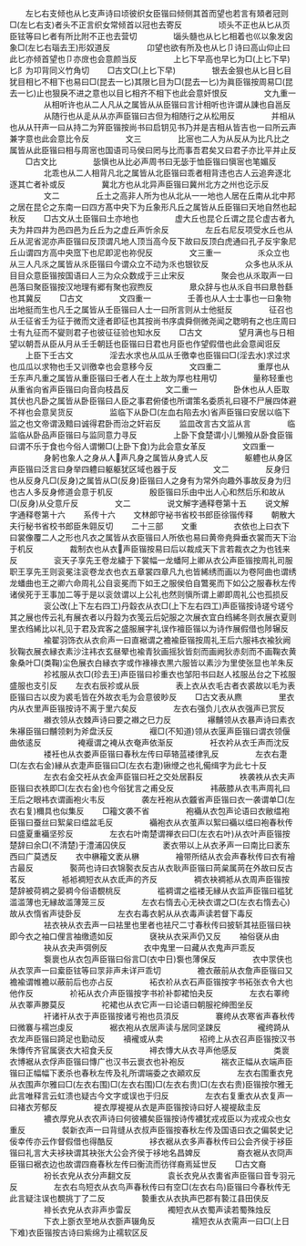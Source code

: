 <!-- { "loadSidebar": true } -->
　　左匕右支倾也从匕支声诗曰顷彼织女臣锴曰倾侧其首而望也若言有頍者冠则□(左匕右支)者头不正言织女常倾首以冠也去寄反
　　
　　顷头不正也从匕从页臣铉等曰匕者有所比附不正也去营切
　　
　　匘头髓也从匕匕相着也巛以象发囟象□(左匕右瑙去王)形奴道反
　　
　　卬望也欲有所及也从匕卩诗曰高山仰止曰此匕亦倾首望也卩亦庻也会意颜当反
　　
　　上匕下早高也早匕为□(上匕下早)匕阝为卭背同义竹角切
　　□古文□(上匕下早)
　　
　　银去金狠也从匕目匕目犹目相匕不相下也易曰□(昆去一匕)其限匕目为□(昆去一匕)为眞臣锴按周易□(昆去一匕)止也狠戾不进之意也以目匕相齐不相下也此会意奸恨反
　　
　　文九重一
　　
　　从相听许也从二人凡从之属皆从从臣锴曰言计相听也许谓从諌也自邕反
　　
　　从随行也从辵从从亦声臣锴曰古但为相随行之从松用反
　　
　　并相从也从从幵声一曰从持二为笄臣锴按尚书曰启钥见书乃并是吉相从皆吉也一曰所云声兼字意也此会意比令反
　　
　　文三
　　
　　比宻也二人为从反从为比凡比之属皆从此臣锴曰相与周宻也国语司马侯曰罔与比而事吾君矣又曰君子亦比平并止反
　　□古文比
　　
　　毖愼也从比必声周书曰无毖于恤臣锴曰愼宻也笔媚反
　　
　　北乖也从二人相背凡北之属皆从北臣锴曰乖者相背违也古人云追奔逐北逐其亡者补或反
　　
　　冀北方也从北异声臣锴曰冀州北方之州也讫示反
　　
　　文二
　　
　　丘土之高非人所为也从北从一一地也人居在丘南从北中邦之居在昆仑之东南一曰四方髙中央下为丘象形凡丘之属皆从丘臣锴曰天地自然也起秋反
　　□古文从土臣锴曰土亦地也
　　
　　虚大丘也昆仑丘谓之昆仑虚古者九夫为井四井为邑四邑为丘丘为之虚丘声忻余反
　　
　　左丘右尼反项受水丘也从丘从泥省泥亦声臣锴曰反顶谓凡地人顶当高今反下故曰反顶白虎通曰孔子反宇象尼丘山谓四方高中央窊下也尼即泥也祢倪反
　　
　　文三重一
　　
　　乑众立也从三人凡乑之属皆从乑臣锴曰今谓众立不动为乑也银钦反
　　
　　众多也从乑从目目众意臣锴按国语曰人三为众众数成于三止宋反
　　
　　聚会也从乑取声一曰邑落曰聚臣锴按汉地理有郷有聚也寂煦反
　　
　　臮众辞与也从乑自书曰臮咎繇也其冀反
　　□古文
　　
　　文四重一
　　
　　壬善也从人士士事也一曰象物出地挺而生也凡壬之属皆从壬臣锴曰人士一曰所言则从士他挺反
　　
　　征召也从壬征省壬为征于微而文逹者即征也其按尚书序虞舜侧微尧闻之聦明有之也庄周曰士有九征而不夑则君子也彼征征验也知水反
　　□古文
　　
　　望月满也与日相望以朝吾从臣从月从壬壬朝廷也臣锴曰日君也月臣也作望假借也此会意闻诳反
　　上臣下壬古文
　　
　　淫去水求也从瓜从壬徼幸也臣锴曰□(淫去水)求过求也瓜瓜以求物也壬又训徼幸也会意移今反
　　
　　文四重二
　　
　　重厚也从壬东声凡重之属皆从重臣锴曰壬者人在土上故为厚也柱用切
　　
　　量称轻重也从重省向省声臣锴曰向音向枝昌反
　　
　　文二重一
　　
　　卧休也从人臣取其伏也凡卧之属皆从卧臣锴曰人臣之事君俯偻也所谓策名委质礼曰寝不尸展四体避不祥也会意吴货反
　　
　　监临下从卧□(左血右陷去水)省声臣锴曰安居以临下监之也文帝谓汲黯曰诚得君卧而治之奸岩反
　　监皿改言古文监从言
　　
　　临监临从卧品声臣锴曰与监同意力寻反
　　
　　上卧下食楚谓小儿懒飱从卧食臣锴曰谓不乐于食也今俗人谓懒□(上卧下食)为此会意女革反
　　
　　文四重一
　　
　　身躬也象人之身从人声凡身之属皆从身式人反
　　
　　躯軆也从身区声臣锴曰泛言曰身举四軆曰躯躯犹区域也器于反
　　
　　文二
　　
　　反身归也从反身凡□(反身)之属皆从□(反身)臣锴曰人之身有为常外向趣外事故反身为归也古人多反身修道会意于机反
　　
　　殷臣锴曰乐由中出人心和然后乐和故从□(反身)从殳意斤反
　　
　　文二
　　
　　说文解字通释卷第十五
　　说文解字通释卷第十六
　　系传十六
　　文林郎守袐书省校书郎臣徐锴传释
　　朝散大夫行秘书省校书郎臣朱翶反切
　　二十三部
　　文重
　　
　　衣依也上曰衣下曰裳像覆二人之形也凡衣之属皆从衣臣锴曰人所依也易曰黄帝尭舜垂衣裳而天下治于机反
　　
　　裁制衣也从衣声臣锴按易曰后以裁成天下言若裁衣之为也钱来反
　　
　　衮天子享先王卷龙繍于下裳幅一龙蟠阿上卿从衣公声臣锴按周礼司服职王享先王则衮冕注衮卷龙衣也衣五章裳四章凡九也皆絺绣而画以为卷阿曲也谓绣龙蟠曲也王之卿六命周礼公自衮冕而下如王之服侯伯自鷩冕而下如公之服春秋左传诸侯死于王事加二等于是以衮敛谓以上公礼也然则愼所谓上卿即周礼公也孤损反
　　
　　衮公改(上下左右四工)丹縠衣从衣□(上下左右四工)声臣锴按诗瑳兮瑳兮其之展也传云礼有展衣者以丹縠为衣笺云后妃服之次展衣宜白绉絺冬则衣展衣夏则里衣绉絺比以礼见于君及宾客之盛服展字礼误作襢臣锴以为诗作展假借也陟辗反
　　
　　褕翟羽饰衣从衣俞声一曰直裾谓之襜褕臣锴按周礼王后六服袆衣褕狄阙狄鞠衣展衣縁衣素沙注袆衣玄昼翚也褕青狄画摇狄皆刻而画阙狄赤刻而不画鞠衣黄象桑叶□(类鞠)尘色展衣白縁衣字或作褖褖衣黒六服皆以素沙为里使张显也羊朱反
　　
　　袗袨服从衣□(珍去王)声臣锴曰袗重衣也邹阳书曰赵人袨服丛台之下袨服盛服也支引反
　　左衣右辰袗或从辰
　　
　　表上衣从衣毛古者衣裘故以毛为表臣锴曰古以皮为裘毛皆在外故衣毛为会意彼眇反
　　□古文表从麃
　　
　　里衣内从衣里声臣锴按诗不离于里六矣反
　　
　　左衣右强负儿衣从衣强声已赏反
　　
　　襋衣领从衣棘声诗曰要之襋之巳力反
　　
　　襮黼领从衣暴声诗曰素衣朱襮臣锴曰黼领剌为斧盘沃反
　　
　　褗□(不知道)领从衣匽声臣锴曰谓衣领偃曲依逺反
　　
　　裺褗谓之裺从衣奄声依渐反
　　
　　衽衣衿从衣壬声而沈反
　　
　　褛衽也从衣娄声臣锴曰春秋左传曰荜辂蓝褛律乳反
　　
　　左衣右疌□(左衣右金)縁从衣疌声臣锴曰□(左衣右疌)锹缏之也礼僃缉字为此七十反
　　
　　左衣右金交衽从衣金声臣锴曰衽之交处居斟反
　　
　　袟袭袟从衣夫声臣锴曰衣袟即□(左衣右金)也今俗犹言之甫殳反
　　
　　袆蔽膝从衣韦声周礼曰王后之眼袆衣谓画袍火韦反
　　
　　袭左衽袍从衣龖省声臣锴曰衣一袭谓单□(左衣右复)穪具也似集反
　　□籕文袭不省
　　
　　袍襺从衣包声论语曰衣敝缊袍臣锴曰蚕丝曰絮枲曰缊盆毛反
　　
　　襺袍衣从衣茧声以絮曰襺以缊曰袍春秋传曰盛夏重襺坚殄反
　　
　　左衣右叶南楚谓禅衣曰□(左衣右叶)从衣叶声臣锴按楚辞曰余□(不清楚)于澧浦囚侠反
　　
　　袤衣带以上从衣矛声一曰南比曰袤东西曰广莫透反
　　衣中楙籕文袤从楙
　　
　　襘带所结从衣会声春秋传曰衣有襘古最反
　　
　　褧苘也诗曰衣锦褧衣反古从衣耿声臣锴曰苘枲属苘在外故曰反古茗反
　　
　　袛袛裯短衣从衣氐声的齐反
　　
　　裯衣袂裯袛从衣周声臣锴按楚辞被荷裯之晏裯今俗语覩桃反
　　
　　褴裯谓之褴褛无縁从衣监声臣锴曰褴犹滥滥薄也无縁故滥薄笼三反
　　
　　左衣右惰去心无袂衣谓之□(左衣右惰去心)故从衣惰省声徒卧反
　　
　　左衣右毒衣躬从从衣毒声读若督下毒反
　　
　　袪衣袂从衣去声一曰袪里也里者也袪尺二寸春秋传曰披斩其袪臣锴曰袂即今衣之袖口俚言袖缴遗如反
　　
　　褎袂从衣采声仍又反
　　袖俗褎从由
　　
　　袂从衣夬声弭例反
　　
　　衣中鬼里一曰藏从衣鬼声戸乖反
　　
　　袌褱也从衣包声臣锴曰俗言□(衣中日)袌也薄保反
　　
　　衣中眔侠也从衣眔声一曰槖臣铉等曰眔非声未详戸乖切
　　
　　襜衣蔽前从衣詹声臣锴曰又襜褕谓帷襜以蔽前后也亦占反
　　
　　袥衣衸从衣石声臣锴按字书袥张衣令大也他作反
　　
　　衸袥从衣介声臣锴按字书衸补厀裙怕夬反
　　
　　左衣右睪绔从衣睪声滕莫反
　　
　　袉裙也从衣它声一曰论语曰朝服袉绅图坐反
　　
　　衦诸衦从衣于声臣锴按诸亏袍也员湏反
　　
　　褰绔从衣寒省声春秋传曰微褰与襦岂虔反
　　
　　裾衣袍从衣居声读与居同坚踈反
　　
　　襱绔踦从衣龙声臣锴曰踦足也勤动反
　　襩襱或从卖
　　
　　袑绔上从衣召声臣锴按汉书朱慱传齐官属褒衣大袑食夭反
　　
　　襑衣慱大从衣寻声他感反
　　
　　类褱衣博裾从衣俘声臣锴曰慱广也汉书云褱衣也补袍反
　　
　　褍衣正幅从衣端声臣锴曰正幅幅下袤杀也春秋左传及礼所谓端委之衣顚欢反
　　
　　左衣右围重衣皃从衣围声尔雅曰□(左衣右围)□(左衣右围)□(左衣右贵)□(左衣右贵)臣锴按尔雅无此言唯释言云虹溃也疑古今文字或误也于归反
　　
　　左衣右复重衣从衣复声一曰褚衣芳郁反
　　
　　褆衣厚褆褆从衣是声臣锴按诗曰好人褆褆敌圭反
　　
　　襛衣厚皃从衣农声诗曰何彼襛矣臣锴按诗传襛犹戎戎臣以为戎戎众也女重反
　　
　　裻新衣声一曰背缝从衣叔声臣锴按春秋左传及国语曰衣之偏裻史记佞幸传亦云作督假借也得酷反
　　
　　袳衣裾从衣多声春秋传曰公会齐侯于袳臣锴曰礼言大夫袳袂谓其袂张大公会齐侯于袳地名昌婢反
　　
　　裔衣裾从衣冏声臣锴曰裾衣边也故谓四裔春秋左传曰衡流而彷徉裔焉延世反
　　□古文裔
　　
　　衯长衣皃从衣分声翻文反
　　
　　袁长衣皃从衣軎省声臣锴曰音专羽元反
　　
　　左衣右鸟短衣从衣鸟声春秋传曰有空□(左衣右鸟)臣锴曰今春秋传无此言疑注误也覩挑丁了二反
　　
　　褺重衣从衣执声巴郡有褺江县田侠反
　　
　　裶长衣皃从衣非声歩雷反
　　
　　襡短衣从衣蜀声读若蜀殊烛反
　　
　　下衣上斵衣至地从衣斵声辍角反
　　
　　襦短衣从衣需声一曰□(上日下难)衣臣锴按古诗曰紫绵为止襦软区反
　　
